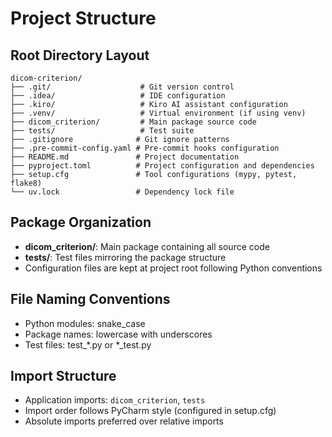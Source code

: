 # Project Structure

## Root Directory Layout
```
dicom-criterion/
├── .git/                    # Git version control
├── .idea/                   # IDE configuration
├── .kiro/                   # Kiro AI assistant configuration
├── .venv/                   # Virtual environment (if using venv)
├── dicom_criterion/         # Main package source code
├── tests/                   # Test suite
├── .gitignore              # Git ignore patterns
├── .pre-commit-config.yaml # Pre-commit hooks configuration
├── README.md               # Project documentation
├── pyproject.toml          # Project configuration and dependencies
├── setup.cfg               # Tool configurations (mypy, pytest, flake8)
└── uv.lock                 # Dependency lock file
```

## Package Organization
- **dicom_criterion/**: Main package containing all source code
- **tests/**: Test files mirroring the package structure
- Configuration files are kept at project root following Python conventions

## File Naming Conventions
- Python modules: snake_case
- Package names: lowercase with underscores
- Test files: test_*.py or *_test.py

## Import Structure
- Application imports: `dicom_criterion`, `tests`
- Import order follows PyCharm style (configured in setup.cfg)
- Absolute imports preferred over relative imports